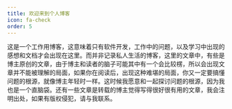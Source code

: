 ```yaml
---
title: 欢迎来到个人博客
icon: fa-check
order: 5
---
```


<p>这是一个工作用博客，这意味着只有软件开发，工作中的问题，以及学习中出现的感想和文档才会出现在这里。而并非记录私人生活的博客，这里的文章中，有些是博主原创的文章，由于博主和读者的脑子可能其中有一个会比较楞，所以会出现文章并不能被理解的局面，如果你在阅读后，出现这种难堪的局面，你又一定要搞懂问题的根源，就像博主年轻时一样。这时候我愿意和一起探讨问题的根源，因为我也是一个直脑袋。还有一些文章是转载的博主觉得写得很好很有用的文章，我会注明出处，如果有版权侵犯，请与我联系。</p>
